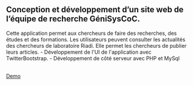 <h2>Conception et développement d’un site web de l’équipe de recherche GéniSysCoC.</h2>
<p>
Cette application permet aux chercheurs  de faire des recherches, des études et des formations. Les utilisateurs peuvent consulter les actualités des chercheurs de laboratoire Riadi.
Elle permet les chercheurs de publier leurs articles.
-	Développement de l'UI de l'application  avec TwitterBootstrap.
-	Développement de côté serveur  avec  PHP et MySql
</p>
<br/>
<a href="https://laboriadi.herokuapp.com">Demo</a>